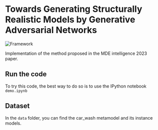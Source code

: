 # Towards Generating Structurally Realistic Models by Generative Adversarial Networks

![Framework](https://github.com/AbbasRahimi/netgan/assets/8625909/1a22d6d7-f161-44fb-b419-046c219a60de)


Implementation of the method proposed in the MDE intelligence 2023 paper.

 
## Run the code
 
 To try this code, the best way to do so is to use the IPython notebook `demo.ipynb`
 

## Dataset
In the `data` folder, you can find the car_wash metamodel and its instance models.

